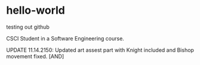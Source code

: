  
# hello-world
testing out github


CSCI Student in a Software Engineering course.

UPDATE 11.14.2150: Updated art assest part with Knight included and Bishop movement fixed. [AND]
